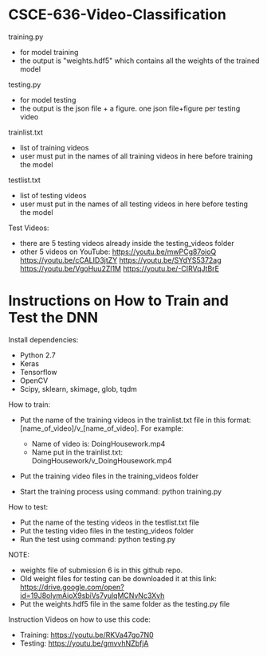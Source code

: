 # CSCE-636-Video-Classification

training.py
- for model training
- the output is "weights.hdf5" which contains all the weights of the trained model

testing.py
- for model testing
- the output is the json file + a figure. one json file+figure per testing video

trainlist.txt
- list of training videos
- user must put in the names of all training videos in here before training the model

testlist.txt
- list of testing videos
- user must put in the names of all testing videos in here before testing the model

Test Videos:
- there are 5 testing videos already inside the testing_videos folder
- other 5 videos on YouTube:
  https://youtu.be/mwPCg87oioQ
  https://youtu.be/cCALID3jtZY
  https://youtu.be/SYdYS5372ag
  https://youtu.be/VgoHuu2Zl1M
  https://youtu.be/-CIRVqJtBrE
  

# Instructions on How to Train and Test the DNN

Install dependencies:
- Python 2.7
- Keras
- Tensorflow
- OpenCV
- Scipy, sklearn, skimage, glob, tqdm

How to train:
- Put the name of the training videos in the trainlist.txt file in this format: 
  [name_of_video]/v_[name_of_video]. For example:
  - Name of video is: DoingHousework.mp4
  - Name put in the trainlist.txt: DoingHousework/v_DoingHousework.mp4 

- Put the training video files in the training_videos folder
- Start the training process using command: python training.py

How to test:
- Put the name of the testing videos in the testlist.txt file
- Put the testing video files in the testing_videos folder
- Run the test using command: python testing.py

NOTE:
- weights file of submission 6 is in this github repo. 
- Old weight files for testing can be downloaded it at this link:
  https://drive.google.com/open?id=19J8olymAioX9sbiVs7yulqMCNvNc3Xvh
- Put the weights.hdf5 file in the same folder as the testing.py file

Instruction Videos on how to use this code:
- Training: https://youtu.be/RKVa47go7N0
- Testing: https://youtu.be/gmvvhNZbfjA
